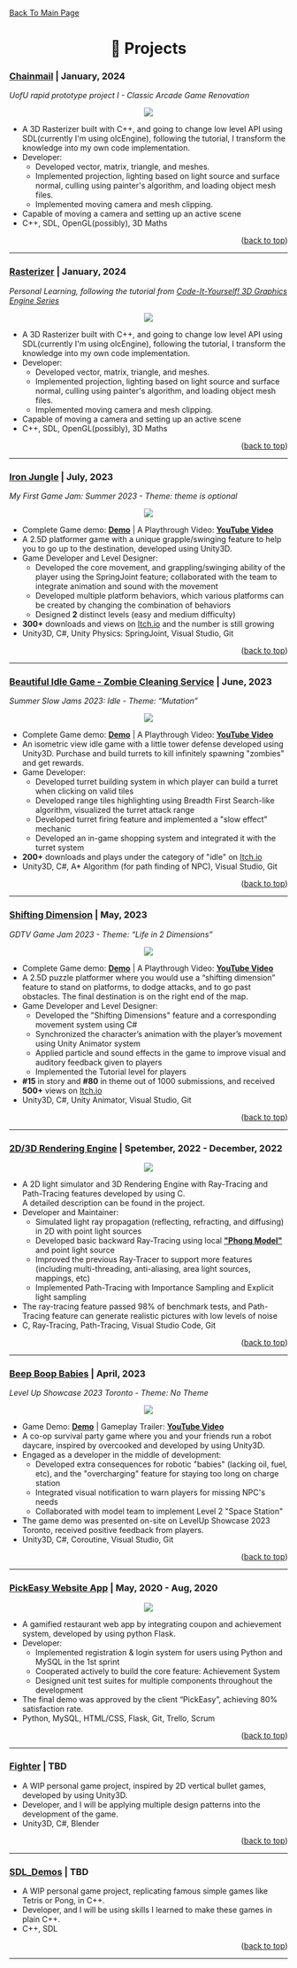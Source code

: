 <a name="readme-top"> [Back To Main Page](https://github.com/TaihouAnF) </a>


<h1 align="center">💼 Projects </h1>

### [Chainmail](https://github.com/TaihouAnF/Rasterizer) | January, 2024
*UofU rapid prototype project I - Classic Arcade Game Renovation*

<p align="center">
  <img src="https://github.com/TaihouAnF/TaihouAnF/blob/main/assets/Chainmail-sc"/>
</p> 

* A 3D Rasterizer built with C++, and going to change low level API using SDL(currently I'm using olcEngine), following the tutorial,
  I transform the knowledge into my own code implementation.
* Developer:
  * Developed vector, matrix, triangle, and meshes.
  * Implemented projection, lighting based on light source and surface normal, culling using painter's algorithm, and loading object mesh files.
  * Implemented moving camera and mesh clipping.
* Capable of moving a camera and setting up an active scene
* C++, SDL, OpenGL(possibly), 3D Maths
<p align="right">(<a href="#readme-top">back to top</a>)</p>

---

### [Rasterizer](https://github.com/TaihouAnF/Rasterizer) | January, 2024
*Personal Learning, following the tutorial from [Code-It-Yourself! 3D Graphics Engine Series](https://youtu.be/ih20l3pJoeU?si=hpAbI-8SmvuPoPUX)*

<p align="center">
  <img src="https://github.com/TaihouAnF/TaihouAnF/blob/main/assets/Rasterizer.png"/>
</p> 

* A 3D Rasterizer built with C++, and going to change low level API using SDL(currently I'm using olcEngine), following the tutorial,
  I transform the knowledge into my own code implementation.
* Developer:
  * Developed vector, matrix, triangle, and meshes.
  * Implemented projection, lighting based on light source and surface normal, culling using painter's algorithm, and loading object mesh files.
  * Implemented moving camera and mesh clipping.
* Capable of moving a camera and setting up an active scene
* C++, SDL, OpenGL(possibly), 3D Maths
<p align="right">(<a href="#readme-top">back to top</a>)</p>

---

### [Iron Jungle](https://github.com/TaihouAnF/Iron-Jungle) | July, 2023
*My First Game Jam: Summer 2023 - Theme: theme is optional*

<p align="center">
  <img src="https://github.com/TaihouAnF/TaihouAnF/blob/main/assets/Iron_Jungle.png"/>
</p>

* Complete Game demo: [**Demo**](https://leption.itch.io/iron-jungle) | A Playthrough Video: [**YouTube Video**](https://youtu.be/sWqLsdyJnhs)
* A 2.5D platformer game with a unique grapple/swinging feature to help you to go up to the destination, developed using Unity3D.
* Game Developer and Level Designer:
  * Developed the core movement, and grappling/swinging ability of the player using the SpringJoint feature; collaborated with the team to integrate animation and sound with the movement
  * Developed multiple platform behaviors, which various platforms can be created by changing the combination of behaviors
  * Designed **2** distinct levels (easy and medium difficulty)
* **300+** downloads and views on [Itch.io](https://itch.io/) and the number is still growing
* Unity3D, C#, Unity Physics: SpringJoint, Visual Studio, Git
<p align="right">(<a href="#readme-top">back to top</a>)</p>

---

### [Beautiful Idle Game - Zombie Cleaning Service](https://github.com/TaihouAnF/Beautiful-Idle-Game) | June, 2023
*Summer Slow Jams 2023: Idle - Theme: “Mutation”*

<p align="center">
  <img src="https://github.com/TaihouAnF/TaihouAnF/blob/main/assets/Zombie_Cleaning.png"/>
</p>

* Complete Game demo: [**Demo**](https://taihoudesu.itch.io/beautiful-idle-game) | A Playthrough Video: [**YouTube Video**](https://youtu.be/pTjxnDoNzSo)
* An isometric view idle game with a little tower defense developed using Unity3D. Purchase and build turrets to kill infinitely spawning "zombies" and get rewards.
* Game Developer:
  * Developed turret building system in which player can build a turret when clicking on valid tiles
  * Developed range tiles highlighting using Breadth First Search-like algorithm, visualized the turret attack range
  * Developed turret firing feature and implemented a "slow effect" mechanic
  * Developed an in-game shopping system and integrated it with the turret system
* **200+** downloads and plays under the category of "idle" on [Itch.io](https://itch.io/)
* Unity3D, C#, A* Algorithm (for path finding of NPC), Visual Studio, Git
<p align="right">(<a href="#readme-top">back to top</a>)</p>

---

### [Shifting Dimension](https://github.com/TaihouAnF/Shifting_Dimension) | May, 2023
*GDTV Game Jam 2023 - Theme: “Life in 2 Dimensions”*

<p align="center">
  <img src="https://github.com/TaihouAnF/TaihouAnF/blob/main/assets/Shifting_dimension.png"/>
</p>

* Complete Game demo: [**Demo**](https://taihoudesu.itch.io/shifting-dimension) | A Playthrough Video: [**YouTube Video**](https://youtu.be/65fz8wysiCg)
* A 2.5D puzzle platformer where you would use a “shifting dimension” feature to stand on platforms, to dodge attacks, and to go past obstacles. The final destination is on the right end of the map.
* Game Developer and Level Designer:
  * Developed the "Shifting Dimensions" feature and a corresponding movement system using C#
  * Synchronized the character’s animation with the player’s movement using Unity Animator system
  * Applied particle and sound effects in the game to improve visual and auditory feedback given to players
  * Implemented the Tutorial level for players
* **#15** in story and **#80** in theme out of 1000 submissions, and received **500+** views on [Itch.io](https://itch.io/)
* Unity3D, C#, Unity Animator, Visual Studio, Git
<p align="right">(<a href="#readme-top">back to top</a>)</p>

---

### [2D/3D Rendering Engine](https://github.com/TaihouAnF/Basic-Rendering-Engine) | Spetember, 2022 - December, 2022

<p align="center">
  <img src="https://github.com/TaihouAnF/TaihouAnF/blob/main/assets/Renderer.png"/>
</p>

* A 2D light simulator and 3D Rendering Engine with Ray-Tracing and Path-Tracing features developed by using C.\
A detailed description can be found in the project.
* Developer and Maintainer:
  * Simulated light ray propagation (reflecting, refracting, and diffusing) in 2D with point light sources
  * Developed basic backward Ray-Tracing using local [**"Phong Model"**](https://en.wikipedia.org/wiki/Phong_reflection_model) and point light source
  * Improved the previous Ray-Tracer to support more features (including multi-threading, anti-aliasing, area light sources, mappings, etc)
  * Implemented Path-Tracing with Importance Sampling and Explicit light sampling
* The ray-tracing feature passed 98% of benchmark tests, and Path-Tracing feature can generate realistic pictures with low levels of noise
* C, Ray-Tracing, Path-Tracing, Visual Studio Code, Git
<p align="right">(<a href="#readme-top">back to top</a>)</p>

---

### [Beep Boop Babies](https://github.com/TaihouAnF/beepboopbabies) | April, 2023
*Level Up Showcase 2023 Toronto - Theme: No Theme*

<p align="center">
  <img src="https://github.com/TaihouAnF/TaihouAnF/blob/main/assets/BBB.png"/>
</p> 

* Game Demo: [**Demo**](https://github.com/TaihouAnF/beepboopbabies/releases/tag/V2.0) | Gameplay Trailer: [**YouTube Video**](https://youtu.be/6aB8FIxI_tw)
* A co-op survival party game where you and your friends run a robot daycare, inspired by overcooked and developed by using Unity3D.
* Engaged as a developer in the middle of development:
  * Developed extra consequences for robotic "babies" (lacking oil, fuel, etc), and the "overcharging" feature for staying too long on charge station
  * Integrated visual notification to warn players for missing NPC's needs
  * Collaborated with model team to implement Level 2 "Space Station"
* The game demo was presented on-site on LevelUp Showcase 2023 Toronto, received positive feedback from players.
* Unity3D, C#, Coroutine, Visual Studio, Git
<p align="right">(<a href="#readme-top">back to top</a>)</p>

---

### [PickEasy Website App](https://github.com/TaihouAnF/CSCC01_PickEasy_team01_project) | May, 2020 - Aug, 2020

<p align="center">
  <img src="https://github.com/TaihouAnF/TaihouAnF/blob/main/assets/PickEasy.png"/>
</p>

* A gamified restaurant web app by integrating coupon and achievement system, developed by using python Flask.
* Developer:
  * Implemented registration & login system for users using Python and MySQL in the 1st sprint 
  * Cooperated actively to build the core feature: Achievement System
  * Designed unit test suites for multiple components throughout the development
* The final demo was approved by the client “PickEasy”, achieving 80% satisfaction rate.
* Python, MySQL, HTML/CSS, Flask, Git, Trello, Scrum
<p align="right">(<a href="#readme-top">back to top</a>)</p>

---

### [Fighter](https://github.com/TaihouAnF/Fighters) | TBD

<!---
<p align="center">
  <img src="https://github.com/TaihouAnF/TaihouAnF/blob/main/assets/PickEasy.png"/>
</p> --->

* A WIP personal game project, inspired by 2D vertical bullet games, developed by using Unity3D.
* Developer, and I will be applying multiple design patterns into the development of the game.
* Unity3D, C#, Blender
<p align="right">(<a href="#readme-top">back to top</a>)</p>

---

### [SDL_Demos](https://github.com/TaihouAnF/SDL_Demos) | TBD

<!---
<p align="center">
  <img src="https://github.com/TaihouAnF/TaihouAnF/blob/main/assets/PickEasy.png"/>
</p> --->

* A WIP personal game project, replicating famous simple games like Tetris or Pong, in C++.
* Developer, and I will be using skills I learned to make these games in plain C++.
* C++, SDL
<p align="right">(<a href="#readme-top">back to top</a>)</p>

---


